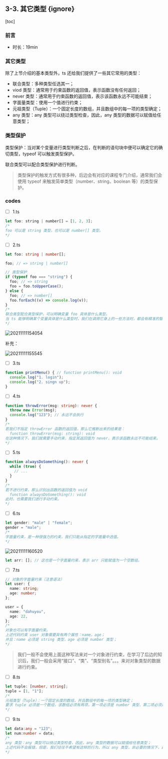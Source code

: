 ## 3-3. 其它类型 {ignore}

[toc]

### 前言

- 时长：19min

### 其它类型

除了上节介绍的基本类型外，ts 还给我们提供了一些其它常用的类型：

- 联合类型：多种类型任选其一；
- viod 类型：通常用于约束函数的返回值，表示函数没有任何返回；
- never 类型：通常用于约束函数的返回值，表示该函数永远不可能结束；
- 字面量类型：使用一个值进行约束；
- 元祖类型（Tuple）：一个固定长度的数组，并且数组中的每一项的类型确定；
- any 类型：any 类型可以绕过类型检查，因此，any 类型的数据可以赋值给任意类型；

### 类型保护

类型保护：当对某个变量进行类型判断之后，在判断的语句块中便可以确定它的确切类型，typeof 可以触发类型保护。

联合类型可以配合类型保护进行判断。

> 类型保护的触发方式有很多种，后边会有对应的课程专门介绍，通常我们会使用 typeof 来触发简单类型（number、string、boolean 等）的类型保护。

### codes

- [ ] 1.ts

```js
let foo: string | number[] = [1, 2, 3];
/*
foo 可以是 string 类型，也可以是 number[] 类型。
*/
```

- [ ] 2.ts

```ts
let foo: string | number[];

foo; // => string | number[]

// 类型保护
if (typeof foo === "string") {
  foo; // => string
  foo = foo.toUpperCase();
} else {
  foo; // => number[]
  foo.forEach((v) => console.log(v));
}
/*
联合类型配合类型保护，可以明确变量 foo 具体是什么类型。
当 ts 能够明确某个变量具体是什么类型时，我们在调用它身上的一些方法时，都会有精准的智能提示。
*/
```

![20211111154054](https://cdn.jsdelivr.net/gh/123taojiale/dahuyou_picture@main/blogs/20211111154054.png)

补充：

![20211111155545](https://cdn.jsdelivr.net/gh/123taojiale/dahuyou_picture@main/blogs/20211111155545.png)

- [ ] 3.ts

```ts
function printMenu() { // function printMenu(): void
  console.log("1. login");
  console.log("2. singn up");
}
```

- [ ] 4.ts

```ts
function throwError(msg: string): never {
  throw new Error(msg);
  console.log("123"); // 永远不会执行
}
/*
若我们不指定 throwError 函数的返回值，那么它推断出来的结果是：
  function throwError(msg: string): void
在这种情况下，我们就需要手动约束，指定其返回值为 never，表示该函数永远不可能结束。
*/
```

- [ ] 5.ts

```ts
function alwaysDoSomething(): never {
  while (true) {
    // ...
  }
}
/*
若不进行约束，那么识别出函数的返回值为 void
  function alwaysDoSomething(): void
此时，也需要我们进行手动约束。
*/
```

- [ ] 6.ts

```ts
let gender: "male" | "female";
gender = "male";
/*
字面量约束，是一种很强力的约束，我们只能从指定的字面量中选值。
*/
```

![20211111160520](https://cdn.jsdelivr.net/gh/123taojiale/dahuyou_picture@main/blogs/20211111160520.png)

```ts
let arr: []; // 这也是一个字面量约束，表示 arr 只能赋值为一个空数组。
```

- [ ] 7.ts

```ts
// 对象的字面量约束（注意语法）
let user: {
  name: string;
  age: number;
};

user = {
  name: "dahuyou",
  age: 22,
};
/*
对象也可以有字面量约束。
上述代码约束 user 对象需要具有两个属性：name，age；
并且：name 必须是 string 类型，age 必须是 number 类型；
*/
```

> 我们一般不会使用上面这种写法来对一个对象进行约束，在学习了后边的知识后，我们一般会采用“接口”、“类”、“类型别名”。。。来对对象类型的数据进行约束。

- [ ] 8.ts

```ts
let tuple: [number, string];
tuple = [1, "1"];
/*
元祖类型（Tuple）：一个固定长度的数组，并且数组中的每一项的类型确定；
要求 tuple 必须是一个数组，该数组必须有两项，第一项必须是 number 类型、第二项必须是 string 类型。
*/
```

- [ ] 9.ts

```ts
let data:any = "123";
let num:number = data;
/*
any 类型：any 类型可以绕过类型检查，因此，any 类型的数据可以赋值给任意类型；
上述代码不会报错，但是，我们往往不希望有这样的行为，所以 any 类型，非必要的情况下，最好不要使用。
*/
```

